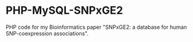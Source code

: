 # PHP-MySQL-SNPxGE2
PHP code for my Bioinformatics paper "SNPxGE2: a database for human SNP-coexpression associations".
